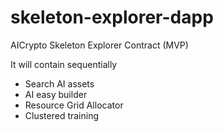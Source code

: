 # skeleton-explorer-dapp
AICrypto Skeleton Explorer Contract (MVP)

It will contain sequentially
- Search AI assets
- AI easy builder
- Resource Grid Allocator
- Clustered training
